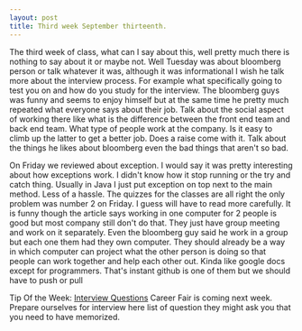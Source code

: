 ```yaml
---
layout: post
title: Third week September thirteenth.
---
```


The third week of class, what can I say about this, well pretty much there is nothing to say about it or maybe not. Well Tuesday was about bloomberg person or talk whatever it was, although it was informational I wish he talk more about the interview process. For example what specifically going to test you on and how do you study for the interview. The bloomberg guys was funny and seems to enjoy himself but at the same time he pretty much repeated what everyone says about their job. Talk about the social aspect of working there like what is the difference between the front end team and back end team. What type of people work at the company. Is it easy to climb up the latter to get a better job. Does a raise come with it. Talk about the things he likes about bloomberg even the bad things that aren't so bad.

On Friday we reviewed about exception. I would say it was pretty interesting about how exceptions work. I didn't know how it stop running or the try and catch thing. Usually in Java I just put exception on top next to the main method. Less of a hassle. The quizzes for the classes are all right the only problem was number 2 on Friday. I guess will have to read more carefully. It is funny though the article says working in one computer for 2 people is good but most company still don't do that. They just have group meeting and work on it separately. Even the bloomberg guy said he work in a group but each one them had they own computer. They should already be a way in which computer can project what the other person is doing so that people can work together and help each other out. Kinda like google docs except for programmers. That's instant github is one of them but we should have to push or pull

Tip Of the Week: 
[Interview Questions](https://www.reddit.com/r/cscareerquestions/comments/20ahfq/heres_a_pretty_big_list_of_programming_interview/) Career Fair is coming next week. Prepare ourselves for interview here list of question they might ask you that you need to have memorized.

